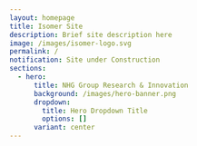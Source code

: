 ```yaml
---
layout: homepage
title: Isomer Site
description: Brief site description here
image: /images/isomer-logo.svg
permalink: /
notification: Site under Construction
sections:
  - hero:
      title: NHG Group Research & Innovation
      background: /images/hero-banner.png
      dropdown:
        title: Hero Dropdown Title
        options: []
      variant: center
---
```

